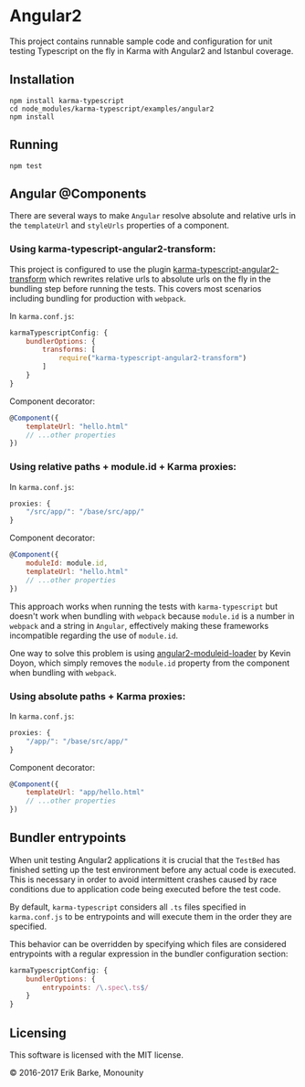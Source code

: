 # Angular2

This project contains runnable sample code and configuration for unit testing
Typescript on the fly in Karma with Angular2 and Istanbul coverage.

## Installation

```
npm install karma-typescript
cd node_modules/karma-typescript/examples/angular2
npm install
```

## Running

```
npm test
```

## Angular @Components

There are several ways to make `Angular` resolve absolute and relative urls in the `templateUrl`
and `styleUrls` properties of a component. 

### Using karma-typescript-angular2-transform:

This project is configured to use the plugin
[karma-typescript-angular2-transform](https://github.com/monounity/karma-typescript-angular2-transform)
which rewrites relative urls to absolute urls on the fly in the bundling step before running the tests.
This covers most scenarios including bundling for production with `webpack`.

In `karma.conf.js`:

```javascript
karmaTypescriptConfig: {
    bundlerOptions: {
        transforms: [
            require("karma-typescript-angular2-transform")
        ]
    }
}
```

Component decorator:
```javascript
@Component({
    templateUrl: "hello.html"
    // ...other properties
})
```

### Using relative paths + module.id + Karma proxies:

In `karma.conf.js`:

```javascript
proxies: {
    "/src/app/": "/base/src/app/"
}
```

Component decorator:
```javascript
@Component({
    moduleId: module.id,
    templateUrl: "hello.html"
    // ...other properties
})
```

This approach works when running the tests with `karma-typescript` but doesn't work when
bundling with `webpack` because `module.id` is a number in `webpack` and a string in `Angular`,
effectively making these frameworks incompatible regarding the use of `module.id`.

One way to solve this problem is using [angular2-moduleid-loader](https://www.npmjs.com/package/angular2-moduleid-loader)
by Kevin Doyon, which simply removes the `module.id` property from the component when bundling with
`webpack`.

### Using absolute paths + Karma proxies:

In `karma.conf.js`:

```javascript
proxies: {
    "/app/": "/base/src/app/"
}
```

Component decorator:
```javascript
@Component({
    templateUrl: "app/hello.html"
    // ...other properties
})
```

## Bundler entrypoints

When unit testing Angular2 applications it is crucial that the `TestBed` has finished setting
up the test environment before any actual code is executed. This is necessary in order to avoid
intermittent crashes caused by race conditions due to application code being executed before the test code.

By default, `karma-typescript` considers all `.ts` files specified in `karma.conf.js` to be entrypoints
and will execute them in the order they are specified.

This behavior can be overridden by specifying which files are considered entrypoints
with a regular expression in the bundler configuration section:

```javascript
karmaTypescriptConfig: {
    bundlerOptions: {
        entrypoints: /\.spec\.ts$/ 
    }
}
```

## Licensing

This software is licensed with the MIT license.

© 2016-2017 Erik Barke, Monounity
